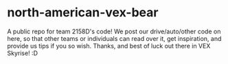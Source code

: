 north-american-vex-bear
=======================

A public repo for team 2158D's code! We post our drive/auto/other code on here, so that other teams or individuals can read over it, get inspiration, and provide us tips if you so wish. Thanks, and best of luck out there in VEX Skyrise! :D
